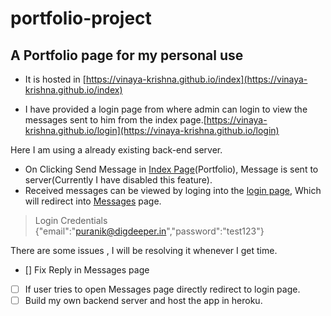 # portfolio-project
## A Portfolio page for my personal use

- It is hosted in [https://vinaya-krishna.github.io/index](https://vinaya-krishna.github.io/index)

- I have provided a login page from where admin can login to view the messages sent to him from the index page.[https://vinaya-krishna.github.io/login](https://vinaya-krishna.github.io/login)

Here I am using a already existing back-end server.
- On Clicking Send Message in [Index Page](https://vinaya-krishna.github.io/index)(Portfolio), Message is sent to server(Currently I have disabled this feature). 
- Received messages can be viewed by loging into the [login page](https://vinaya-krishna.github.io/login), Which will redirect into [Messages](https://vinaya-krishna.github.io/messages) page.

> Login Credentials
> {"email":"puranik@digdeeper.in","password":"test123"}


There are some issues , I will be resolving it whenever I get time.
- [] Fix Reply in Messages page
- [ ] If user tries to open Messages page directly redirect to login page.
- [ ] Build my own backend server and host the app in heroku.

